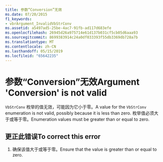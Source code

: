 ```yaml
---
title: 参数“Conversion”无效
ms.date: 07/20/2015
f1_keywords:
- vbrArgument_InvalidVbStrConv
ms.assetid: a5497ad5-25be-4ac7-91fb-ad117d683efe
ms.openlocfilehash: 26945d26a975714e61d137b031cf5cb05d6aaa93
ms.sourcegitcommit: 8699383914c24a0df033393f55db3369db728a7b
ms.translationtype: MT
ms.contentlocale: zh-CN
ms.lasthandoff: 05/15/2019
ms.locfileid: "65642235"
---
```

# <a name="argument-conversion-is-not-valid"></a><span data-ttu-id="fe14a-102">参数“Conversion”无效</span><span class="sxs-lookup"><span data-stu-id="fe14a-102">Argument 'Conversion' is not valid</span></span>
<span data-ttu-id="fe14a-103">`VbStrConv` 枚举的值无效，可能因为它小于零。</span><span class="sxs-lookup"><span data-stu-id="fe14a-103">A value for the `VbStrConv` enumeration is not valid, possibly because it is less than zero.</span></span> <span data-ttu-id="fe14a-104">枚举值必须大于或等于零。</span><span class="sxs-lookup"><span data-stu-id="fe14a-104">Enumeration values must be greater than or equal to zero.</span></span>  
  
## <a name="to-correct-this-error"></a><span data-ttu-id="fe14a-105">更正此错误</span><span class="sxs-lookup"><span data-stu-id="fe14a-105">To correct this error</span></span>  
  
1. <span data-ttu-id="fe14a-106">确保该值大于或等于零。</span><span class="sxs-lookup"><span data-stu-id="fe14a-106">Ensure that the value is greater than or equal to zero.</span></span>
